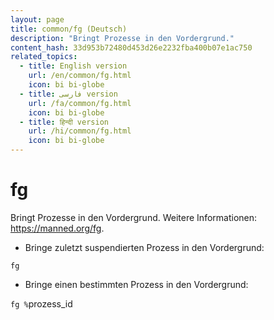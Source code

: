 ```yaml
---
layout: page
title: common/fg (Deutsch)
description: "Bringt Prozesse in den Vordergrund."
content_hash: 33d953b72480d453d26e2232fba400b07e1ac750
related_topics:
  - title: English version
    url: /en/common/fg.html
    icon: bi bi-globe
  - title: فارسی version
    url: /fa/common/fg.html
    icon: bi bi-globe
  - title: हिन्दी version
    url: /hi/common/fg.html
    icon: bi bi-globe
---
```

# fg

Bringt Prozesse in den Vordergrund.
Weitere Informationen: <https://manned.org/fg>.

- Bringe zuletzt suspendierten Prozess in den Vordergrund:

`fg`

- Bringe einen bestimmten Prozess in den Vordergrund:

`fg %`<span class="tldr-var badge badge-pill bg-dark-lm bg-white-dm text-white-lm text-dark-dm font-weight-bold">prozess_id</span>
